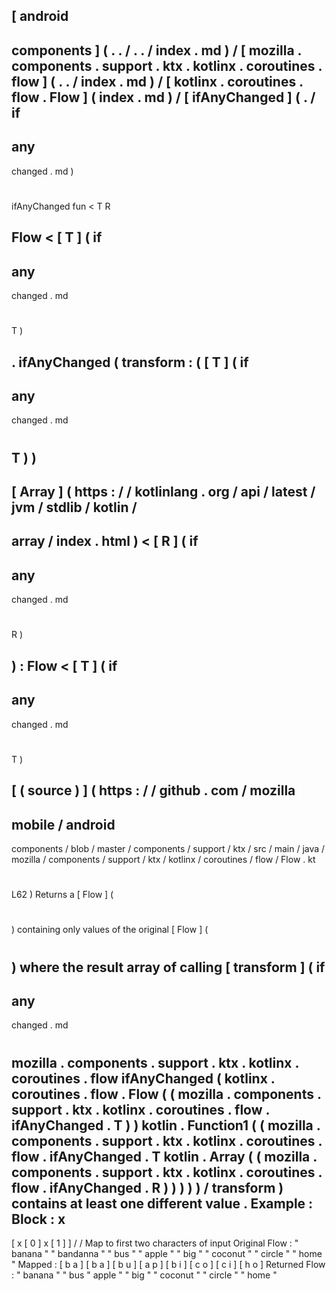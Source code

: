 [
android
-
components
]
(
.
.
/
.
.
/
index
.
md
)
/
[
mozilla
.
components
.
support
.
ktx
.
kotlinx
.
coroutines
.
flow
]
(
.
.
/
index
.
md
)
/
[
kotlinx
.
coroutines
.
flow
.
Flow
]
(
index
.
md
)
/
[
ifAnyChanged
]
(
.
/
if
-
any
-
changed
.
md
)
#
ifAnyChanged
fun
<
T
R
>
Flow
<
[
T
]
(
if
-
any
-
changed
.
md
#
T
)
>
.
ifAnyChanged
(
transform
:
(
[
T
]
(
if
-
any
-
changed
.
md
#
T
)
)
-
>
[
Array
]
(
https
:
/
/
kotlinlang
.
org
/
api
/
latest
/
jvm
/
stdlib
/
kotlin
/
-
array
/
index
.
html
)
<
[
R
]
(
if
-
any
-
changed
.
md
#
R
)
>
)
:
Flow
<
[
T
]
(
if
-
any
-
changed
.
md
#
T
)
>
[
(
source
)
]
(
https
:
/
/
github
.
com
/
mozilla
-
mobile
/
android
-
components
/
blob
/
master
/
components
/
support
/
ktx
/
src
/
main
/
java
/
mozilla
/
components
/
support
/
ktx
/
kotlinx
/
coroutines
/
flow
/
Flow
.
kt
#
L62
)
Returns
a
[
Flow
]
(
#
)
containing
only
values
of
the
original
[
Flow
]
(
#
)
where
the
result
array
of
calling
[
transform
]
(
if
-
any
-
changed
.
md
#
mozilla
.
components
.
support
.
ktx
.
kotlinx
.
coroutines
.
flow
ifAnyChanged
(
kotlinx
.
coroutines
.
flow
.
Flow
(
(
mozilla
.
components
.
support
.
ktx
.
kotlinx
.
coroutines
.
flow
.
ifAnyChanged
.
T
)
)
kotlin
.
Function1
(
(
mozilla
.
components
.
support
.
ktx
.
kotlinx
.
coroutines
.
flow
.
ifAnyChanged
.
T
kotlin
.
Array
(
(
mozilla
.
components
.
support
.
ktx
.
kotlinx
.
coroutines
.
flow
.
ifAnyChanged
.
R
)
)
)
)
)
/
transform
)
contains
at
least
one
different
value
.
Example
:
Block
:
x
-
>
[
x
[
0
]
x
[
1
]
]
/
/
Map
to
first
two
characters
of
input
Original
Flow
:
"
banana
"
"
bandanna
"
"
bus
"
"
apple
"
"
big
"
"
coconut
"
"
circle
"
"
home
"
Mapped
:
[
b
a
]
[
b
a
]
[
b
u
]
[
a
p
]
[
b
i
]
[
c
o
]
[
c
i
]
[
h
o
]
Returned
Flow
:
"
banana
"
"
bus
"
apple
"
"
big
"
"
coconut
"
"
circle
"
"
home
"
